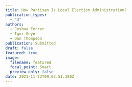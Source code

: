 ```yaml
---
title: How Partisan Is Local Election Administration?
publication_types:
  - "3"
authors:
  - Joshua Ferrer
  - Igor Geyn
  - Dan Thompson
publication: Submitted
draft: false
featured: true
image:
  filename: featured
  focal_point: Smart
  preview_only: false
date: 2021-11-22T09:03:51.380Z
---
```

